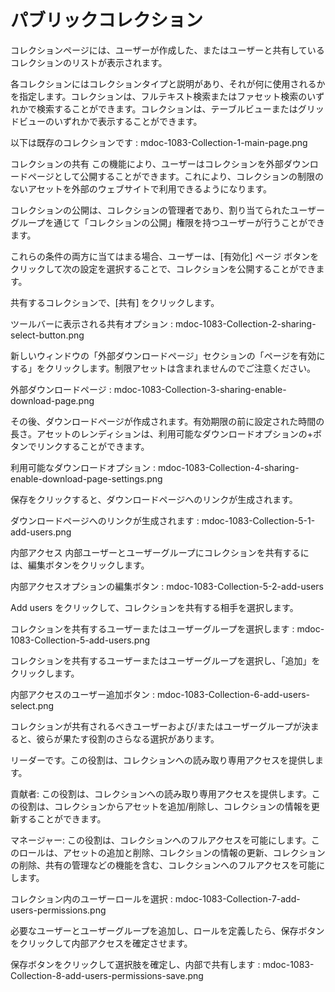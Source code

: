 # パブリックコレクション

コレクションページには、ユーザーが作成した、またはユーザーと共有しているコレクションのリストが表示されます。

各コレクションにはコレクションタイプと説明があり、それが何に使用されるかを指定します。コレクションは、フルテキスト検索またはファセット検索のいずれかで検索することができます。コレクションは、テーブルビューまたはグリッドビューのいずれかで表示することができます。

以下は既存のコレクションです : mdoc-1083-Collection-1-main-page.png

コレクションの共有
この機能により、ユーザーはコレクションを外部ダウンロードページとして公開することができます。これにより、コレクションの制限のないアセットを外部のウェブサイトで利用できるようになります。

コレクションの公開は、コレクションの管理者であり、割り当てられたユーザーグループを通じて「コレクションの公開」権限を持つユーザーが行うことができます。

これらの条件の両方に当てはまる場合、ユーザーは、[有効化] ページ ボタンをクリックして次の設定を選択することで、コレクションを公開することができます。

共有するコレクションで、[共有] をクリックします。

ツールバーに表示される共有オプション : mdoc-1083-Collection-2-sharing-select-button.png

新しいウィンドウの「外部ダウンロードページ」セクションの「ページを有効にする」をクリックします。制限アセットは含まれませんのでご注意ください。

外部ダウンロードページ : mdoc-1083-Collection-3-sharing-enable-download-page.png

その後、ダウンロードページが作成されます。有効期限の前に設定された時間の長さ。アセットのレンディションは、利用可能なダウンロードオプションの+ボタンでリンクすることができます。

利用可能なダウンロードオプション : mdoc-1083-Collection-4-sharing-enable-download-page-settings.png

保存をクリックすると、ダウンロードページへのリンクが生成されます。

ダウンロードページへのリンクが生成されます : mdoc-1083-Collection-5-1-add-users.png

内部アクセス
内部ユーザーとユーザーグループにコレクションを共有するには、編集ボタンをクリックします。

内部アクセスオプションの編集ボタン : mdoc-1083-Collection-5-2-add-users

Add users をクリックして、コレクションを共有する相手を選択します。

コレクションを共有するユーザーまたはユーザーグループを選択します : mdoc-1083-Collection-5-add-users.png

コレクションを共有するユーザーまたはユーザーグループを選択し、「追加」をクリックします。

内部アクセスのユーザー追加ボタン : mdoc-1083-Collection-6-add-users-select.png

コレクションが共有されるべきユーザーおよび/またはユーザーグループが決まると、彼らが果たす役割のさらなる選択があります。

リーダーです。この役割は、コレクションへの読み取り専用アクセスを提供します。

貢献者: この役割は、コレクションへの読み取り専用アクセスを提供します。この役割は、コレクションからアセットを追加/削除し、コレクションの情報を更新することができます。

マネージャー: この役割は、コレクションへのフルアクセスを可能にします。このロールは、アセットの追加と削除、コレクションの情報の更新、コレクションの削除、共有の管理などの機能を含む、コレクションへのフルアクセスを可能にします。

コレクション内のユーザーロールを選択 : mdoc-1083-Collection-7-add-users-permissions.png

必要なユーザーとユーザーグループを追加し、ロールを定義したら、保存ボタンをクリックして内部アクセスを確定させます。

保存ボタンをクリックして選択肢を確定し、内部で共有します : mdoc-1083-Collection-8-add-users-permissions-save.png

